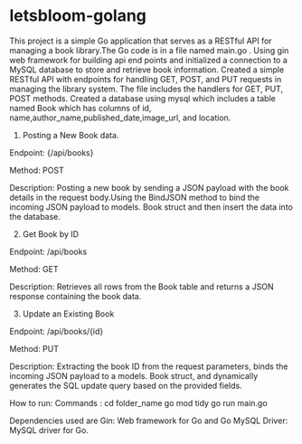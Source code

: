 # letsbloom-golang
This project is a simple Go application that serves as a RESTful API for managing a book library.The Go code is in a file named main.go .
Using gin web framework for building api end points and initialized a connection to a MySQL database to store and retrieve book information.
Created a simple RESTful API with endpoints for handling GET, POST, and PUT requests in managing the library system. 
The file includes the handlers for GET, PUT, POST methods.
Created a database using mysql which includes a table named Book which has columns of id, name,author_name,published_date,image_url, and location.

1) Posting a New Book data.
   
Endpoint: {/api/books}

Method: POST

Description: Posting a new book by sending a JSON payload with the book details in the request body.Using the BindJSON method to bind the incoming JSON payload to models. Book struct and then insert the data into the database.

2) Get Book by ID

Endpoint: /api/books

Method: GET

Description: Retrieves all rows from the Book table and returns a JSON response containing the book data.

3) Update an Existing Book

Endpoint: /api/books/{id}

Method: PUT

Description: Extracting the book ID from the request parameters, binds the incoming JSON payload to a models. Book struct, and dynamically generates the SQL update query based on the provided fields.

How to run:
Commands : 
cd folder_name
go mod tidy
go run main.go

Dependencies used are
Gin: Web framework for Go and 
Go MySQL Driver: MySQL driver for Go.
